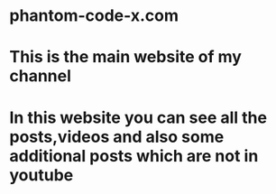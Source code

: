 # phantom-code-x.com
# This is the main website of my channel
# In this website you can see all the posts,videos and also some additional posts which are not in youtube
